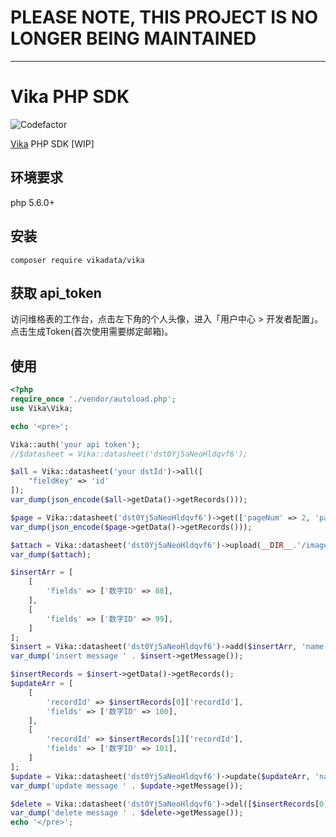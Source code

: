 # PLEASE NOTE, THIS PROJECT IS NO LONGER BEING MAINTAINED

---

# Vika PHP SDK

![Codefactor](https://www.codefactor.io/repository/github/vikadata/vika.php/badge?style=plastic)

[Vika](https://vika.cn) PHP SDK [WIP]

## 环境要求

php 5.6.0+

## 安装

```shell
composer require vikadata/vika
```



## 获取 api_token

访问维格表的工作台，点击左下角的个人头像，进入「用户中心 > 开发者配置」。点击生成Token(首次使用需要绑定邮箱)。

## 使用
```php
<?php
require_once './vendor/autoload.php';
use Vika\Vika;

echo '<pre>';

Vika::auth('your api token');
//$datasheet = Vika::datasheet('dst0Yj5aNeoHldqvf6');

$all = Vika::datasheet('your dstId')->all([
    "fieldKey" => 'id'
]);
var_dump(json_encode($all->getData()->getRecords()));

$page = Vika::datasheet('dst0Yj5aNeoHldqvf6')->get(['pageNum' => 2, 'pageSize' => 2]);
var_dump(json_encode($page->getData()->getRecords()));

$attach = Vika::datasheet('dst0Yj5aNeoHldqvf6')->upload(__DIR__.'/image.png');
var_dump($attach);

$insertArr = [
    [
        'fields' => ['数字ID' => 88],
    ],
    [
        'fields' => ['数字ID' => 99],
    ]
];
$insert = Vika::datasheet('dst0Yj5aNeoHldqvf6')->add($insertArr, 'name');
var_dump('insert message ' . $insert->getMessage());

$insertRecords = $insert->getData()->getRecords();
$updateArr = [
    [
        'recordId' => $insertRecords[0]['recordId'],
        'fields' => ['数字ID' => 100],
    ],
    [
        'recordId' => $insertRecords[1]['recordId'],
        'fields' => ['数字ID' => 101],
    ]
];
$update = Vika::datasheet('dst0Yj5aNeoHldqvf6')->update($updateArr, 'name');
var_dump('update message ' . $update->getMessage());

$delete = Vika::datasheet('dst0Yj5aNeoHldqvf6')->del([$insertRecords[0]['recordId'], $insertRecords[1]['recordId'],]);
var_dump('delete message ' . $delete->getMessage());
echo '</pre>';
```
